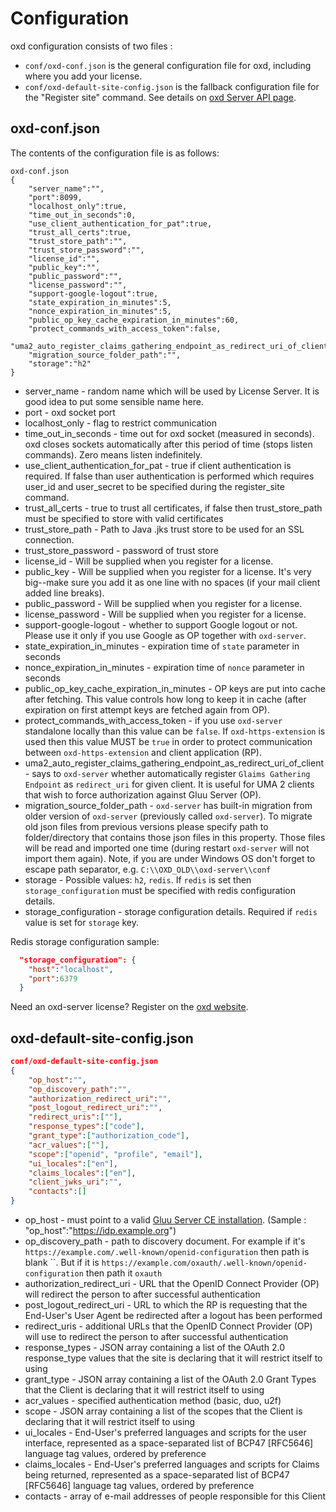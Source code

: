 # Configuration

oxd configuration consists of two files :

* `conf/oxd-conf.json` is the general configuration file for oxd, including where you add your license.
* `conf/oxd-default-site-config.json` is the fallback configuration file for the "Register site" command. See details on 
[oxd Server API page](../oxd-server/api/).

## oxd-conf.json

The contents of the configuration file is as follows:

```
oxd-conf.json
{
    "server_name":"",
    "port":8099,
    "localhost_only":true,
    "time_out_in_seconds":0,
    "use_client_authentication_for_pat":true,
    "trust_all_certs":true,
    "trust_store_path":"",
    "trust_store_password":"",
    "license_id":"",
    "public_key":"",
    "public_password":"",
    "license_password":"",
    "support-google-logout":true,
    "state_expiration_in_minutes":5,
    "nonce_expiration_in_minutes":5,
    "public_op_key_cache_expiration_in_minutes":60,
    "protect_commands_with_access_token":false,
    "uma2_auto_register_claims_gathering_endpoint_as_redirect_uri_of_client":true,
    "migration_source_folder_path":"",
    "storage":"h2"
}
```

* server_name - random name which will be used by License Server. It is good idea to put some sensible name here.
* port - oxd socket port
* localhost_only - flag to restrict communication
* time_out_in_seconds - time out for oxd socket (measured in seconds). oxd closes sockets automatically after this period of time (stops listen commands). Zero means listen indefinitely.
* use_client_authentication_for_pat - true if client authentication is required. If false than user authentication is performed which requires user_id and user_secret to be specified during the register_site command.
* trust_all_certs - true to trust all certificates, if false then trust_store_path must be specified to store with valid certificates
* trust_store_path - Path to Java .jks trust store to be used for an SSL connection.
* trust_store_password - password of trust store
* license_id - Will be supplied when you register for a license. 
* public_key - Will be supplied when you register for a license. It's very big--make sure you add it as one line with no spaces (if your mail client added line breaks).
* public_password - Will be supplied when you register for a license.
* license_password - Will be supplied when you register for a license.
* support-google-logout - whether to support Google logout or not. Please use it only if you use Google as OP together with `oxd-server`.
* state_expiration_in_minutes - expiration time of `state` parameter in seconds
* nonce_expiration_in_minutes - expiration time of `nonce` parameter in seconds
* public_op_key_cache_expiration_in_minutes - OP keys are put into cache after fetching. This value controls how long to keep it in cache (after expiration on first attempt keys are fetched again from OP).
* protect_commands_with_access_token - if you use `oxd-server` standalone locally than this value can be `false`. If `oxd-https-extension` is used then this value MUST be `true` in order to protect communication between `oxd-https-extension` and client application (RP).
* uma2_auto_register_claims_gathering_endpoint_as_redirect_uri_of_client - says to `oxd-server` whether automatically register `Glaims Gathering Endpoint` as `redirect_uri` for given client. It is useful for UMA 2 clients that wish to force authorization against Gluu Server (OP).
* migration_source_folder_path - `oxd-server` has built-in migration from older version of `oxd-server` (previously called `oxd-server`). To migrate old json files from previous versions please specify path to folder/directory that contains those json files in this property. Those files will be read and imported one time (during restart `oxd-server` will not import them again). Note, if you are under Windows OS don't forget to escape path separator, e.g. `C:\\OXD_OLD\\oxd-server\\conf`
* storage - Possible values: `h2`, `redis`. If `redis` is set then `storage_configuration` must be specified with redis configuration details. 
* storage_configuration - storage configuration details. Required if `redis` value is set for `storage` key.

Redis storage configuration sample:
```json
  "storage_configuration": {
    "host":"localhost",
    "port":6379
  }
```

Need an oxd-server license? Register on the [oxd website](https://oxd.gluu.org). 

## oxd-default-site-config.json

```json
conf/oxd-default-site-config.json
{
    "op_host":"",
    "op_discovery_path":"",
    "authorization_redirect_uri":"",
    "post_logout_redirect_uri":"",
    "redirect_uris":[""],
    "response_types":["code"],
    "grant_type":["authorization_code"],
    "acr_values":[""],
    "scope":["openid", "profile", "email"],
    "ui_locales":["en"],
    "claims_locales":["en"],
    "client_jwks_uri":"",
    "contacts":[]
}
```

* op_host - must point to a valid 
[Gluu Server CE installation](https://gluu.org/docs/ce/3.0.1/installation-guide/install/). (Sample : "op_host":"https://idp.example.org")
* op_discovery_path - path to discovery document. For example if it's `https://example.com/.well-known/openid-configuration` then path is blank ``. But if it is `https://example.com/oxauth/.well-known/openid-configuration` then path it `oxauth`
* authorization_redirect_uri - URL that the OpenID Connect Provider (OP) will redirect the person to after  successful authentication
* post_logout_redirect_uri - URL to which the RP is requesting that the End-User's User Agent be redirected after a logout has been performed
* redirect_uris - additional URLs that the OpenID Connect Provider (OP) will use to redirect the person to after  successful authentication
* response_types - JSON array containing a list of the OAuth 2.0 response_type values that the site is declaring that it will restrict itself to using
* grant_type - JSON array containing a list of the OAuth 2.0 Grant Types that the Client is declaring that it will restrict itself to using
* acr_values - specified authentication method (basic, duo, u2f)
* scope - JSON array containing a list of the scopes that the Client is declaring that it will restrict itself to using
* ui_locales - End-User's preferred languages and scripts for the user interface, represented as a space-separated list of BCP47 [RFC5646] language tag values, ordered by preference
* claims_locales - End-User's preferred languages and scripts for Claims being returned, represented as a space-separated list of BCP47 [RFC5646] language tag values, ordered by preference
* contacts - array of e-mail addresses of people responsible for this Client
